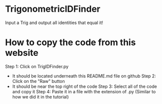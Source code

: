 # TrigonometricIDFinder
Input a Trig and output all identities that equal it!

# How to copy the code from this website
Step 1: Click on TrigIDFinder.py 
  - It should be located underneath this README.md file on github
Step 2: Click on the "Raw" button
  - It should be near the top right of the code
Step 3: Select all of the code and copy it
Step 4: Paste it in a file with the extension of .py (Similar to how we did it in the tutorial)
